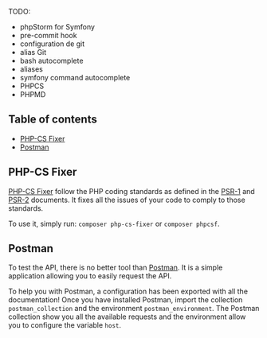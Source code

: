 TODO:

* phpStorm for Symfony
* pre-commit hook
* configuration de git
* alias Git
* bash autocomplete
* aliases
* symfony command autocomplete
* PHPCS
* PHPMD

## Table of contents

* [PHP-CS Fixer](https://github.com/CDJE/Incipio/wiki/Dev-tools#php-cs-fixer)
* [Postman](https://github.com/CDJE/Incipio/wiki/Dev-tools#postman)

## PHP-CS Fixer

[PHP-CS Fixer](http://cs.sensiolabs.org/) follow the PHP coding standards as defined in the [PSR-1](http://www.php-fig.org/psr/psr-1/) and [PSR-2](http://www.php-fig.org/psr/psr-2/) documents. It fixes all the issues of your code to comply to those standards.

To use it, simply run: `composer php-cs-fixer` or `composer phpcsf`.

## Postman

To test the API, there is no better tool than [Postman](https://chrome.google.com/webstore/detail/postman-rest-client-packa/fhbjgbiflinjbdggehcddcbncdddomop). It is a simple application allowing you to easily request the API.

To help you with Postman, a configuration has been exported with all the documentation! Once you have installed Postman, import the collection `postman_collection` and the environment `postman_environment`. The Postman collection show you all the available requests and the environment allow you to configure the variable `host`.